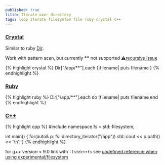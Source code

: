 ```yaml
---
published: true
title: Iterate over directory
tags: loop iterate filesystem file ruby crystal c++
---
```

### [Crystal](https://crystal-lang.org/api/0.35.1/Dir.html#each(&:String-%3E):Nil-instance-method)
Similar to ruby [Dir](https://ruby-doc.org/core-2.7.1/Dir.html).

Work with pattern scan, but currently **\*\*** not supported ⚠[recursive issue](https://github.com/crystal-lang/crystal/issues/1433)

{% highlight crystal %}
Dir["/app/**"].each {|filename|
  puts filename
}
{% endhighlight %}

### [Ruby](https://stackoverflow.com/a/20527887/51386)

{% highlight ruby %}
Dir["/app/**"].each do |filename|
  puts filename
end
{% endhighlight %}

### [C++](https://en.cppreference.com/w/cpp/filesystem/directory_iterator)
{% highlight cpp %}
#include <filesystem>
namespace fs = std::filesystem;
 
int main() {
    for(auto& p: fs::directory_iterator("/app"))
        std::cout << p.path() << '\n';
}
{% endhighlight %}

for g++ version < 9.0 link with `-lstdc++fs` see [undefined reference when using experimental/filesystem](https://stackoverflow.com/questions/49249349/undefined-reference-when-using-experimental-filesystem)
